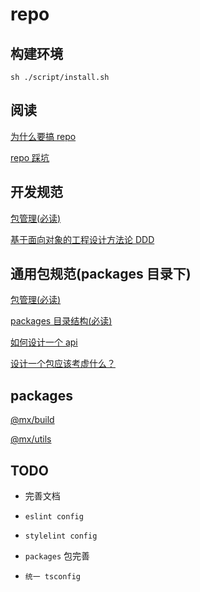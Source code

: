 <!--
 * @Author: 邱狮杰
 * @Date: 2022-05-11 22:37:08
 * @LastEditTime: 2022-05-18 23:00:04
 * @Description: 
 * @FilePath: /repo/README.md
-->
# repo

## 构建环境

```shell
sh ./script/install.sh
```

## 阅读

[为什么要搞 repo](https://juejin.cn/post/6844904087662624781)

[repo 踩坑](https://juejin.cn/post/6972139870231724045)

## 开发规范

[包管理(必读)](/docs/lerna.md)

[基于面向对象的工程设计方法论 DDD](https://www.bilibili.com/video/bv11q4y1q74f?spm_id_from=333.337.search-card.all.click)

## 通用包规范(packages 目录下)

[包管理(必读)](/docs/lerna.md)

[packages 目录结构(必读)](/docs/basicDirectoryStructure.md)

[如何设计一个 api](https://juejin.cn/post/6958414391339401247)

[设计一个包应该考虚什么？](/docs/buildPackage.md)

## packages

[@mx/build](/packages/build/README.md)

[@mx/utils](/packages/utils/README.md)

## TODO

- 完善文档

- `eslint config`

- `stylelint config`

- `packages` 包完善

- `统一 tsconfig`
